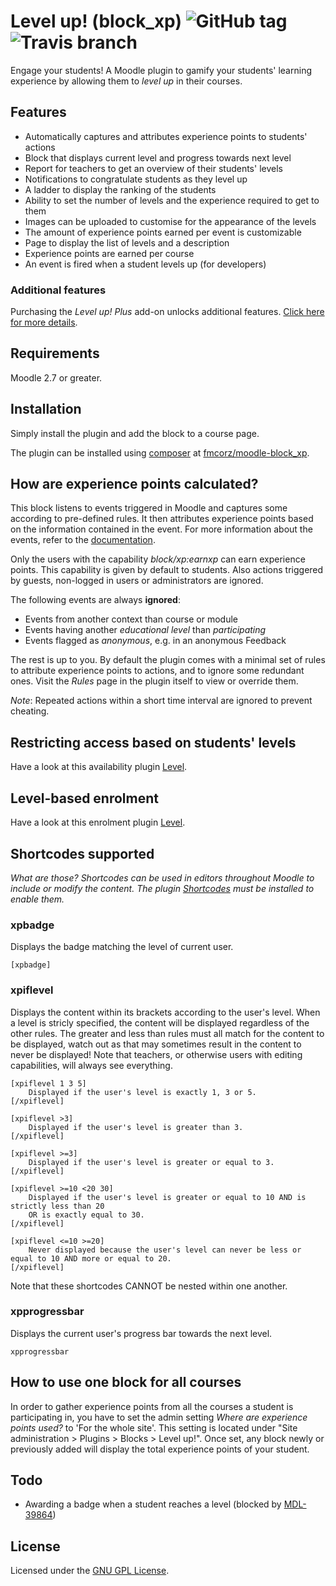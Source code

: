 Level up! (block_xp) ![GitHub tag](https://img.shields.io/github/tag/FMCorz/moodle-block_xp.svg) ![Travis branch](https://img.shields.io/travis/FMCorz/moodle-block_xp/master.svg)
====================

Engage your students! A Moodle plugin to gamify your students' learning experience by allowing them to _level up_ in their courses.

Features
--------

- Automatically captures and attributes experience points to students' actions
- Block that displays current level and progress towards next level
- Report for teachers to get an overview of their students' levels
- Notifications to congratulate students as they level up
- A ladder to display the ranking of the students
- Ability to set the number of levels and the experience required to get to them
- Images can be uploaded to customise for the appearance of the levels
- The amount of experience points earned per event is customizable
- Page to display the list of levels and a description
- Experience points are earned per course
- An event is fired when a student levels up (for developers)

### Additional features

Purchasing the _Level up! Plus_ add-on unlocks additional features. [Click here for more details](http://levelup.branchup.tech?utm_source=blockxp&utm_medium=github_readme&utm_campaign=github).

Requirements
------------

Moodle 2.7 or greater.

Installation
------------

Simply install the plugin and add the block to a course page.

The plugin can be installed using [composer](https://getcomposer.org/) at [fmcorz/moodle-block_xp](https://packagist.org/packages/fmcorz/moodle-block_xp).

How are experience points calculated?
-------------------------------------

This block listens to events triggered in Moodle and captures some according to pre-defined rules. It then attributes experience points based on the information contained in the event. For more information about the events, refer to the [documentation](http://docs.moodle.org/dev/Event_2#Information_contained_in_events).

Only the users with the capability _block/xp:earnxp_ can earn experience points. This capability is given by default to students. Also actions triggered by guests, non-logged in users or administrators are ignored.

The following events are always __ignored__:

- Events from another context than course or module
- Events having another _educational level_ than _participating_
- Events flagged as _anonymous_, e.g. in an anonymous Feedback

The rest is up to you. By default the plugin comes with a minimal set of rules to attribute experience points to actions, and to ignore some redundant ones. Visit the _Rules_ page in the plugin itself to view or override them.

_Note_: Repeated actions within a short time interval are ignored to prevent cheating.

Restricting access based on students' levels
--------------------------------------------

Have a look at this availability plugin [Level](https://github.com/FMCorz/moodle-availability_xp).

Level-based enrolment
---------------------

Have a look at this enrolment plugin [Level](https://github.com/branchup/moodle-enrol_xp).

Shortcodes supported
--------------------

_What are those? Shortcodes can be used in editors throughout Moodle to include or modify the content. The plugin [Shortcodes](https://github.com/branchup/moodle-filter_shortcodes) must be installed to enable them._

### xpbadge

Displays the badge matching the level of current user.

`[xpbadge]`

### xpiflevel

Displays the content within its brackets according to the user's level. When a level is stricly specified, the content will be displayed regardless of the other rules. The greater and less than rules must all match for the content to be displayed, watch out as that may sometimes result in the content to never be displayed! Note that teachers, or otherwise users with editing capabilities, will always see everything.

```
[xpiflevel 1 3 5]
    Displayed if the user's level is exactly 1, 3 or 5.
[/xpiflevel]

[xpiflevel >3]
    Displayed if the user's level is greater than 3.
[/xpiflevel]

[xpiflevel >=3]
    Displayed if the user's level is greater or equal to 3.
[/xpiflevel]

[xpiflevel >=10 <20 30]
    Displayed if the user's level is greater or equal to 10 AND is strictly less than 20
    OR is exactly equal to 30.
[/xpiflevel]

[xpiflevel <=10 >=20]
    Never displayed because the user's level can never be less or equal to 10 AND more or equal to 20.
[/xpiflevel]
```

Note that these shortcodes CANNOT be nested within one another.

### xpprogressbar

Displays the current user's progress bar towards the next level.

`xpprogressbar`

How to use one block for all courses
------------------------------------

In order to gather experience points from all the courses a student is participating in, you have to set the admin setting _Where are experience points used?_ to 'For the whole site'. This setting is located under "Site administration > Plugins > Blocks > Level up!". Once set, any block newly or previously added will display the total experience points of your student.

Todo
----

- Awarding a badge when a student reaches a level (blocked by [MDL-39864](https://tracker.moodle.org/browse/MDL-39864))

License
-------

Licensed under the [GNU GPL License](http://www.gnu.org/copyleft/gpl.html).
